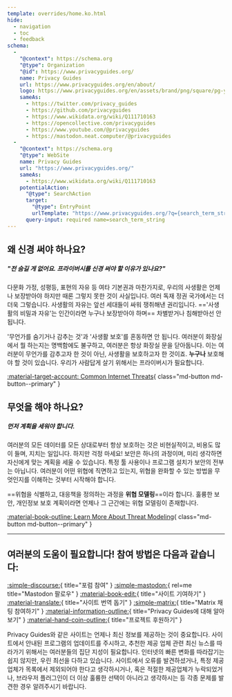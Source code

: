 ```yaml
---
template: overrides/home.ko.html
hide:
  - navigation
  - toc
  - feedback
schema:
  - 
    "@context": https://schema.org
    "@type": Organization
    "@id": https://www.privacyguides.org/
    name: Privacy Guides
    url: https://www.privacyguides.org/en/about/
    logo: https://www.privacyguides.org/en/assets/brand/png/square/pg-yellow.png
    sameAs:
      - https://twitter.com/privacy_guides
      - https://github.com/privacyguides
      - https://www.wikidata.org/wiki/Q111710163
      - https://opencollective.com/privacyguides
      - https://www.youtube.com/@privacyguides
      - https://mastodon.neat.computer/@privacyguides
  - 
    "@context": https://schema.org
    "@type": WebSite
    name: Privacy Guides
    url: "https://www.privacyguides.org/"
    sameAs:
      - https://www.wikidata.org/wiki/Q111710163
    potentialAction:
      "@type": SearchAction
      target:
        "@type": EntryPoint
        urlTemplate: "https://www.privacyguides.org/?q={search_term_string}"
      query-input: required name=search_term_string
---
```


<!-- markdownlint-disable-next-line -->
## 왜 신경 써야 하나요?

##### "전 숨길 게 없어요. 프라이버시를 신경 써야 할 이유가 있나요?"

다문화 가정, 성평등, 표현의 자유 등 여타 기본권과 마찬가지로, 우리의 사생활은 언제나 보장받아야 하지만 때론 그렇지 못한 것이 사실입니다. 여러 독재 정권 국가에서는 더더욱 그렇습니다. 사생활의 자유는 앞선 세대들이 싸워 쟁취해낸 권리입니다. =='사생활의 비밀과 자유'는 인간이라면 누구나 보장받아야 하며== 차별받거나 침해받아선 안 됩니다.

'무언가를 숨기거나 감추는 것'과 '사생활 보호'를 혼동하면 안 됩니다. 여러분이 화장실에서 뭘 하는지는 명백함에도 불구하고, 여러분은 항상 화장실 문을 닫아둡니다. 이는 여러분이 무언가를 감추고자 한 것이 아닌, 사생활을 보호하고자 한 것이죠. **누구나** 보호해야 할 것이 있습니다. 우리가 사람답게 살기 위해서는 프라이버시가 필요합니다.

[:material-target-account: Common Internet Threats](basics/common-threats.md){ class="md-button md-button--primary" }

## 무엇을 해야 하나요?

##### 먼저 계획을 세워야 합니다.

여러분의 모든 데이터를 모든 상대로부터 항상 보호하는 것은 비현실적이고, 비용도 많이 들며, 지치는 일입니다. 하지만 걱정 마세요! 보안은 하나의 과정이며, 미리 생각하면 자신에게 맞는 계획을 세울 수 있습니다. 특정 툴 사용이나 프로그램 설치가 보안의 전부는 아닙니다. 여러분이 어떤 위협에 직면하고 있는지, 위협을 완화할 수 있는 방법을 무엇인지를 이해하는 것부터 시작해야 합니다.

==위협을 식별하고, 대응책을 정의하는 과정을 **위협 모델링**==이라 합니다. 훌륭한 보안, 개인정보 보호 계획이라면 언제나 그 근간에는 위협 모델링이 존재합니다.

[:material-book-outline: Learn More About Threat Modeling](basics/threat-modeling.md){ class="md-button md-button--primary" }

---

## 여러분의 도움이 필요합니다! 참여 방법은 다음과 같습니다:

[:simple-discourse:](https://discuss.privacyguides.net/){ title="포럼 참여" }
[:simple-mastodon:](https://mastodon.neat.computer/@privacyguides){ rel=me title="Mastodon 팔로우" }
[:material-book-edit:](https://github.com/privacyguides/privacyguides.org){ title="사이트 기여하기" }
[:material-translate:](https://matrix.to/#/#pg-i18n:aragon.sh){ title="사이트 번역 돕기" }
[:simple-matrix:](https://matrix.to/#/#privacyguides:matrix.org){ title="Matrix 채팅 참여하기" }
[:material-information-outline:](about/index.md){ title="Privacy Guides에 대해 알아보기" }
[:material-hand-coin-outline:](about/donate.md){ title="프로젝트 후원하기" }

Privacy Guides와 같은 사이트는 언제나 최신 정보를 제공하는 것이 중요합니다. 사이트에서 안내된 프로그램의 업데이트를 주시하고, 추천한 제공 업체 관련 최신 뉴스를 따라가기 위해서는 여러분들의 집단 지성이 필요합니다. 인터넷의 빠른 변화를 따라잡기는 쉽지 않지만, 우린 최선을 다하고 있습니다. 사이트에서 오류를 발견하셨거나, 특정 제공 업체가 목록에서 제외되어야 한다고 생각하시거나, 혹은 적절한 제공업체가 누락되었거나, 브라우저 플러그인이 더 이상 훌륭한 선택이 아니라고 생각하시는 등 각종 문제를 발견한 경우 알려주시기 바랍니다.
